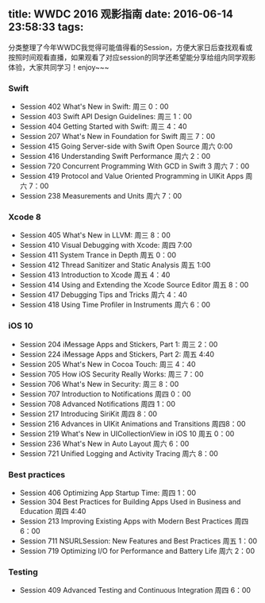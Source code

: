 title: WWDC 2016 观影指南
date: 2016-06-14 23:58:33
tags:
---
分类整理了今年WWDC我觉得可能值得看的Session，方便大家日后查找观看或按照时间观看直播，如果观看了对应session的同学还希望能分享给组内同学观影体验，大家共同学习！enjoy~~~

### Swift

* Session 402 What's New in Swift: 周三 0：00
* Session 403 Swift API Design Guidelines:  周三 1：00
* Session 404 Getting Started with Swift: 周三 4：40
* Session 207 What's New in Foundation for Swift 周三 7：00
* Session 415 Going Server-side with Swift Open Source 周六 0:00
* Session 416 Understanding Swift Performance 周六 2：00
* Session 720 Concurrent Programming With GCD in Swift 3 周六 7：00
* Session 419 Protocol and Value Oriented Programming in UIKit Apps 周六 7：00
* Session 238 Measurements and Units 周六 7：00


### Xcode 8
* Session 405 What's New in LLVM: 周三 8：00
* Session 410 Visual Debugging with Xcode: 周四 7:00
* Session 411 System Trance in Depth 周五 0：00
* Session 412 Thread Sanitizer and Static Analysis 周五 1:00
* Session 413 Introduction to Xcode 周五 4：40
* Session 414 Using and Extending the Xcode Source Editor 周五 8：00
* Session 417 Debugging Tips and Tricks 周六 4：40
* Session 418 Using Time Profiler in Instruments 周六 6：00

### iOS 10
* Session 204 iMessage Apps and Stickers, Part 1: 周三 2：00
* Session 224 iMessage Apps and Stickers, Part 2: 周五 4:40
* Session 205 What's New in Cocoa Touch: 周三 4：40
* Session 705 How iOS Security Really Works: 周三 7：00
* Session 706 What's New in Security: 周三 8：00
* Session 707 Introduction to Notifications 周四 0：00
* Session 708 Advanced Notifications 周四 1：00
* Session 217 Introducing SiriKit 周四 8：00
* Session 216 Advances in UIKit Animations and Transitions 周四8：00
* Session 219 What's New in UICollectionView in iOS 10 周五 0：00
* Session 236 What's New in Auto Layout 周六 6：00
* Session 721 Unified Logging and Activity Tracing 周六 8：00

### Best practices
* Session 406 Optimizing App Startup Time: 周四 1：00
* Session 304 Best Practices for Building Apps Used in Business and Education 周四 4:40
* Session 213 Improving Existing Apps with Modern Best Practices 周四 6：00
* Session 711 NSURLSession: New Features and Best Practices 周五 1：00
* Session 719 Optimizing I/O for Performance and Battery Life 周六 2：00

### Testing
* Session 409 Advanced Testing and Continuous Integration 周四 6：00
